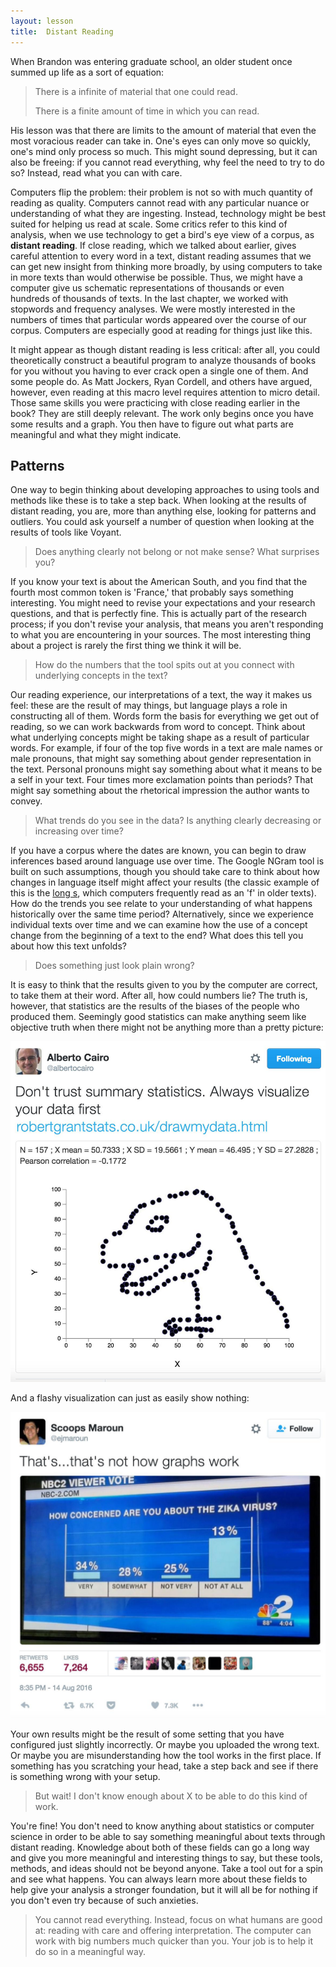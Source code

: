 ```yaml
---
layout: lesson
title:  Distant Reading
---
```

When Brandon was entering graduate school, an older student once summed up life as a sort of equation:

> There is a infinite of material that one could read.
> 
> There is a finite amount of time in which you can read.

His lesson was that there are limits to the amount of material that even the most voracious reader can take in. One's eyes can only move so quickly, one's mind only process so much. This might sound depressing, but it can also be freeing: if you cannot read everything, why feel the need to try to do so? Instead, read what you can with care.

Computers flip the problem: their problem is not so with much quantity of reading as quality. Computers cannot read with any particular nuance or understanding of what they are ingesting. Instead, technology might be best suited for helping us read at scale. Some critics refer to this kind of analysis, when we use technology to get a bird's eye view of a corpus, as **distant reading**. If close reading, which we talked about earlier, gives careful attention to every word in a text, distant reading assumes that we can get new insight from thinking more broadly, by using computers to take in more texts than would otherwise be possible. Thus, we might have a computer give us schematic representations of thousands or even hundreds of thousands of texts. In the last chapter, we worked with stopwords and frequency analyses. We were mostly interested in the numbers of times that particular words appeared over the course of our corpus. Computers are especially good at reading for things just like this.

It might appear as though distant reading is less critical: after all, you could theoretically construct a beautiful program to analyze thousands of books for you without you having to ever crack open a single one of them. And some people do. As Matt Jockers, Ryan Cordell, and others have argued, however, even reading at this macro level requires attention to micro detail. Those same skills you were practicing with close reading earlier in the book? They are still deeply relevant. The work only begins once you have some results and a graph. You then have to figure out what parts are meaningful and what they might indicate.

## Patterns

One way to begin thinking about developing approaches to using tools and methods like these is to take a step back. When looking at the results of distant reading, you are, more than anything else, looking for patterns and outliers. You could ask yourself a number of question when looking at the results of tools like Voyant.

> Does anything clearly not belong or not make sense? What surprises you?

If you know your text is about the American South, and you find that the fourth most common token is 'France,' that probably says something interesting. You might need to revise your expectations and your research questions, and that is perfectly fine. This is actually part of the research process; if you don't revise your analysis, that means you aren't responding to what you are encountering in your sources. The most interesting thing about a project is rarely the first thing we think it will be.

> How do the numbers that the tool spits out at you connect with underlying concepts in the text?

Our reading experience, our interpretations of a text, the way it makes us feel: these are the result of may things, but language plays a role in constructing all of them. Words form the basis for everything we get out of reading, so we can work backwards from word to concept. Think about what underlying concepts might be taking shape as a result of particular words. For example, if four of the top five words in a text are male names or male pronouns, that might say something about gender representation in the text. Personal pronouns might say something about what it means to be a self in your text. Four times more exclamation points than periods? That might say something about the rhetorical impression the author wants to convey.

> What trends do you see in the data? Is anything clearly decreasing or increasing over time?

If you have a corpus where the dates are known, you can begin to draw inferences based around language use over time. The Google NGram tool is built on such assumptions, though you should take care to think about how changes in language itself might affect your results \(the classic example of this is the [long s](/book/https://en.wikipedia.org/wiki/Long_s), which computers frequently read as an 'f' in older texts\). How do the trends you see relate to your understanding of what happens historically over the same time period? Alternatively, since we experience individual texts over time and we can examine how the use of a concept change from the beginning of a text to the end? What does this tell you about how this text unfolds?

> Does something just look plain wrong?

It is easy to think that the results given to you by the computer are correct, to take them at their word. After all, how could numbers lie? The truth is, however, that statistics are the results of the biases of the people who produced them. Seemingly good statistics can make anything seem like objective truth when there might not be anything more than a pretty picture:

![bad statistics make a dinosaur](/assets/reading-at-scale/distant-reading-dinosaur.jpg)

And a flashy visualization can just as easily show nothing:

![bad visualization](/assets/reading-at-scale/distant-reading-graphs.jpg)

Your own results might be the result of some setting that you have configured just slightly incorrectly. Or maybe you uploaded the wrong text. Or maybe you are misunderstanding how the tool works in the first place. If something has you scratching your head, take a step back and see if there is something wrong with your setup.

> But wait! I don't know enough about X to be able to do this kind of work.

You're fine! You don't need to know anything about statistics or computer science in order to be able to say something meaningful about texts through distant reading. Knowledge about both of these fields can go a long way and give you more meaningful and interesting things to say, but these tools, methods, and ideas should not be beyond anyone. Take a tool out for a spin and see what happens. You can always learn more about these fields to help give your analysis a stronger foundation, but it will all be for nothing if you don't even try because of such anxieties.

> You cannot read everything. Instead, focus on what humans are good at: reading with care and offering interpretation. The computer can work with big numbers much quicker than you. Your job is to help it do so in a meaningful way.

